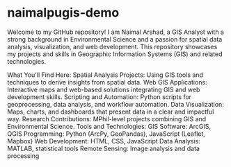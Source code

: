 # naimalpugis-demo
Welcome to my GitHub repository! I am Naimal Arshad, a GIS Analyst with a strong background in Environmental Science and a passion for spatial data analysis, visualization, and web development. This repository showcases my projects and skills in Geographic Information Systems (GIS) and related technologies.

What You'll Find Here:
Spatial Analysis Projects: Using GIS tools and techniques to derive insights from spatial data.
Web GIS Applications: Interactive maps and web-based solutions integrating GIS and web development skills.
Scripting and Automation: Python scripts for geoprocessing, data analysis, and workflow automation.
Data Visualization: Maps, charts, and dashboards that present data in a clear and impactful way.
Research Contributions: MPhil-level projects combining GIS and Environmental Science.
Tools and Technologies:
GIS Software: ArcGIS, QGIS
Programming: Python (ArcPy, GeoPandas), JavaScript (Leaflet, Mapbox)
Web Development: HTML, CSS, JavaScript
Data Analysis: MATLAB, statistical tools
Remote Sensing: Image analysis and data processing
